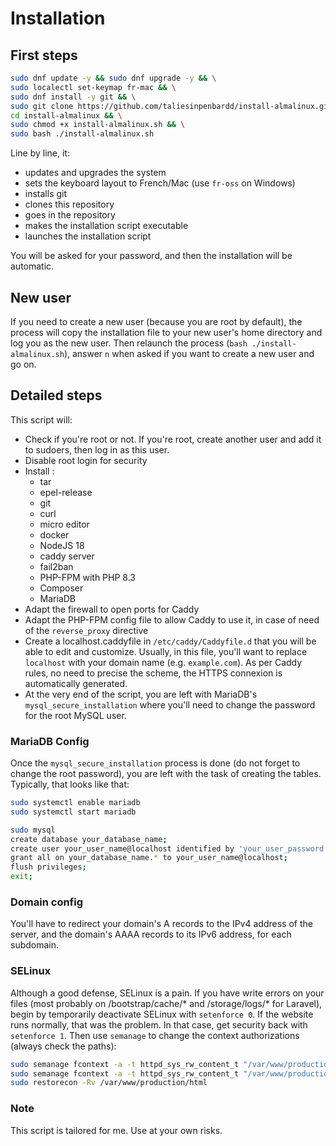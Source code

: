 # Installation

## First steps

```bash
sudo dnf update -y && sudo dnf upgrade -y && \
sudo localectl set-keymap fr-mac && \
sudo dnf install -y git && \
sudo git clone https://github.com/taliesinpenbardd/install-almalinux.git && \
cd install-almalinux && \
sudo chmod +x install-almalinux.sh && \
sudo bash ./install-almalinux.sh
```

Line by line, it:

- updates and upgrades the system
- sets the keyboard layout to French/Mac (use `fr-oss` on Windows)
- installs git
- clones this repository
- goes in the repository
- makes the installation script executable
- launches the installation script

You will be asked for your password, and then the installation will be automatic.

## New user

If you need to create a new user (because you are root by default), the process will copy the installation file to your new user's home directory and log you as the new user. Then relaunch the process (`bash ./install-almalinux.sh`), answer `n` when asked if you want to create a new user and go on.

## Detailed steps

This script will:

- Check if you're root or not. If you're root, create another user and add it to sudoers, then log in as this user.
- Disable root login for security
- Install :
  - tar
  - epel-release
  - git
  - curl
  - micro editor
  - docker
  - NodeJS 18
  - caddy server
  - fail2ban
  - PHP-FPM with PHP 8.3
  - Composer
  - MariaDB
- Adapt the firewall to open ports for Caddy
- Adapt the PHP-FPM config file to allow Caddy to use it, in case of need of the `reverse_proxy` directive
- Create a localhost.caddyfile in `/etc/caddy/Caddyfile.d` that you will be able to edit and customize. Usually, in this file, you'll want to replace `localhost` with your domain name (e.g. `example.com`). As per Caddy rules, no need to precise the scheme, the HTTPS connexion is automatically generated.
- At the very end of the script, you are left with MariaDB's `mysql_secure_installation` where you'll need to change the password for the root MySQL user.

### MariaDB Config

Once the `mysql_secure_installation` process is done (do not forget to change the root password), you are left with the task of creating the tables. Typically, that looks like that:

```bash
sudo systemctl enable mariadb
sudo systemctl start mariadb

sudo mysql
create database your_database_name;
create user your_user_name@localhost identified by 'your_user_password';
grant all on your_database_name.* to your_user_name@localhost;
flush privileges;
exit;
```

### Domain config

You'll have to redirect your domain's A records to the IPv4 address of the server, and the domain's AAAA records to its IPv6 address, for each subdomain.

### SELinux

Although a good defense, SELinux is a pain. If you have write errors on your files (most probably on /bootstrap/cache/\* and /storage/logs/\* for Laravel), begin by temporarily deactivate SELinux with `setenforce 0`. If the website runs normally, that was the problem. In that case, get security back with `setenforce 1`. Then use `semanage` to change the context authorizations (always check the paths):

```bash
sudo semanage fcontext -a -t httpd_sys_rw_content_t "/var/www/production/html/storage(/.*)?" && \
sudo semanage fcontext -a -t httpd_sys_rw_content_t "/var/www/production/html/bootstrap/cache(/.*)?" && \
sudo restorecon -Rv /var/www/production/html
```

### Note

This script is tailored for me. Use at your own risks.

